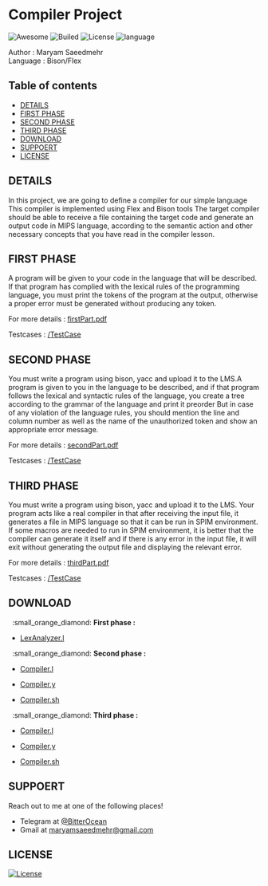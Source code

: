 # Compiler Project
![Awesome](https://cdn.rawgit.com/sindresorhus/awesome/d7305f38d29fed78fa85652e3a63e154dd8e8829/media/badge.svg)
![Builed](https://img.shields.io/azure-devops/build/totodem/8cf3ec0e-d0c2-4fcd-8206-ad204f254a96/2?style=flat)
![License](https://img.shields.io/packagist/l/doctrine/orm)
![language](https://img.shields.io/badge/language-Bison-orange)  

Author : Maryam Saeedmehr  
Language : Bison/Flex


## **Table of contents**
- [DETAILS](#DETAILS)
- [FIRST PHASE](#FIRST-PHASE)
- [SECOND PHASE](#SECOND-PHASE)
- [THIRD PHASE](#THIRD-PHASE)
- [DOWNLOAD](#DOWNLOAD)
- [SUPPOERT](#SUPPOERT)
- [LICENSE](#LICENSE)


## **DETAILS**  

In this project, we are going to define a compiler for our simple language
This compiler is implemented using Flex and Bison tools
The target compiler should be able to receive a file containing the target code and generate an output code in MIPS language,
according to the semantic action and other necessary concepts that you have read in the compiler lesson.


## **FIRST PHASE**  

A program will be given to your code in the language that will be described. If that program has complied with 
the lexical rules of the programming language, you must print the tokens of the program at the output, 
otherwise a proper error must be generated without producing any token.  

For more details : [firstPart.pdf](https://github.com/BitterOcean/IUT/files/4668399/firstPart.pdf)  

Testcases : <a href="https://github.com/BitterOcean/IUT/tree/master/compiler/Project/FirstPhase/TestCase">/TestCase</a>


## **SECOND PHASE**  

You must write a program using bison, yacc and upload it to the LMS.A program is given to you in the language to be described, and if that program follows the lexical and syntactic rules of the language, you create a tree according to the grammar of the language and print it preorder But in case of any violation of the language rules, you should mention the line and column number as well as the name of the unauthorized token and show an appropriate error message.

For more details : [secondPart.pdf](https://github.com/BitterOcean/IUT/files/5046124/secondPart.pdf)

Testcases : <a href="https://github.com/BitterOcean/IUT/tree/master/compiler/Project/SecondPhase/TestCase">/TestCase</a>


## **THIRD PHASE**  

You must write a program using bison, yacc and upload it to the LMS. Your program acts like a real compiler in that after receiving the input file, it generates a file in MIPS language so that it can be run in SPIM environment. If some macros are needed to run in SPIM environment, it is better that the compiler can generate it itself and if there is any error in the input file, it will exit without generating the output file and displaying the relevant error.

For more details : [thirdPart.pdf](https://github.com/BitterOcean/IUT/files/5046126/thirdPart.pdf)  

Testcases : <a href="https://github.com/BitterOcean/IUT/tree/master/compiler/Project/ThirdPhase/TestCase">/TestCase</a>



## **DOWNLOAD**  
<p>
  &nbsp;&nbsp;:small_orange_diamond: <b>First phase :</b>    
  
  - <a href="https://github.com/BitterOcean/IUT/blob/master/compiler/Project/FirstPhase/LexAnalyzer.l">LexAnalyzer.l</a>
</P>
<p>
  &nbsp;&nbsp;:small_orange_diamond: <b>Second phase :</b>   
  
  - <a href="https://github.com/BitterOcean/IUT/blob/master/compiler/Project/SecondPhase/Compiler.l">Compiler.l</a>   
  
  - <a href="https://github.com/BitterOcean/IUT/blob/master/compiler/Project/SecondPhase/Compiler.y">Compiler.y</a>  
  
  - <a href="https://github.com/BitterOcean/IUT/blob/master/compiler/Project/SecondPhase/Compiler.sh">Compiler.sh</a>
</P>
<p>
  &nbsp;&nbsp;:small_orange_diamond: <b>Third phase :</b>  
  
  - <a href="https://github.com/BitterOcean/IUT/blob/master/compiler/Project/ThirdPhase/Compiler.l">Compiler.l</a>  
  
  - <a href="https://github.com/BitterOcean/IUT/blob/master/compiler/Project/ThirdPhase/Compiler.y">Compiler.y</a>  
  
  - <a href="https://github.com/BitterOcean/IUT/blob/master/compiler/Project/ThirdPhase/Compiler.sh">Compiler.sh</a>
</P>

## **SUPPOERT**

Reach out to me at one of the following places!

- Telegram at <a href="https://t.me/BitterOcean" target="_blank">@BitterOcean</a>
- Gmail at <a href="mailto:maryamsaeedmehr@gmail.com" target="_blank">maryamsaeedmehr@gmail.com</a>


## **LICENSE**

[![License](https://img.shields.io/:license-mit-blue.svg?style=flat-square)](http://badges.mit-license.org)

